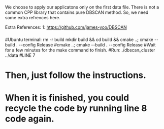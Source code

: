 We choose to apply our applicatons only on the first data file.
There is not a common CPP library that contains pure DBSCAN method. So, we need 
some extra refrences here.

Extra References:
1: https://github.com/james-yoo/DBSCAN


###
#Ubuntu terminal:
rm -r build
mkdir build && cd build && cmake ..; cmake --build . --config Release
#cmake ..; cmake --build . --config Release
#Wait for a few minutes for the make command to finish.
#Run:
./dbscan_cluster ../data #LINE 7
# Then, just follow the instructions.
# When it is finished, you could recycle the code by running line 8 code again.